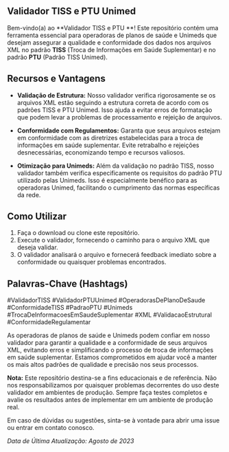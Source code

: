 
## Validador TISS e PTU Unimed
Bem-vindo(a) ao **Validador TISS e PTU **! Este repositório contém uma ferramenta essencial para operadoras de planos de saúde e Unimeds que desejam assegurar a qualidade e conformidade dos dados nos arquivos XML no padrão **TISS** (Troca de Informações em Saúde Suplementar) e no padrão **PTU** (Padrão TISS Unimed).

## Recursos e Vantagens

- **Validação de Estrutura:** Nosso validador verifica rigorosamente se os arquivos XML estão seguindo a estrutura correta de acordo com os padrões TISS e PTU Unimed. Isso ajuda a evitar erros de formatação que podem levar a problemas de processamento e rejeição de arquivos.

- **Conformidade com Regulamentos:** Garanta que seus arquivos estejam em conformidade com as diretrizes estabelecidas para a troca de informações em saúde suplementar. Evite retrabalho e rejeições desnecessárias, economizando tempo e recursos valiosos.

- **Otimização para Unimeds:** Além da validação no padrão TISS, nosso validador também verifica especificamente os requisitos do padrão PTU utilizado pelas Unimeds. Isso é especialmente benéfico para as operadoras Unimed, facilitando o cumprimento das normas específicas da rede.

## Como Utilizar

1. Faça o download ou clone este repositório.
2. Execute o validador, fornecendo o caminho para o arquivo XML que deseja validar.
3. O validador analisará o arquivo e fornecerá feedback imediato sobre a conformidade ou quaisquer problemas encontrados.

## Palavras-Chave (Hashtags)

#ValidadorTISS #ValidadorPTUUnimed #OperadorasDePlanoDeSaude #ConformidadeTISS #PadraoPTU #Unimeds #TrocaDeInformacoesEmSaudeSuplementar #XML #ValidacaoEstrutural #ConformidadeRegulamentar

As operadoras de planos de saúde e Unimeds podem confiar em nosso validador para garantir a qualidade e a conformidade de seus arquivos XML, evitando erros e simplificando o processo de troca de informações em saúde suplementar. Estamos comprometidos em ajudar você a manter os mais altos padrões de qualidade e precisão nos seus processos.

**Nota:** Este repositório destina-se a fins educacionais e de referência. Não nos responsabilizamos por quaisquer problemas decorrentes do uso deste validador em ambientes de produção. Sempre faça testes completos e avalie os resultados antes de implementar em um ambiente de produção real.

Em caso de dúvidas ou sugestões, sinta-se à vontade para abrir uma issue ou entrar em contato conosco.

*Data de Última Atualização: Agosto de 2023*
